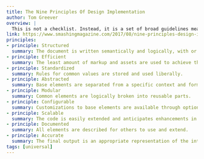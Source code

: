 ```yaml
---
title: The Nine Principles Of Design Implementation
author: Tom Greever
overview: |
  This is not a checklist. Instead, it is a set of broad guidelines meant to preserve an underlying value. It can be used as a guide for someone working on implementation or as a tool to evaluate an existing project. So, whether you’re reviewing code, auditing CSS or interviewing candidates for a role on your team, these principles should provide a structure that transcends specific techniques and results in a common approach to implementing design.
link: https://www.smashingmagazine.com/2017/08/nine-principles-design-implementation/
principles:
- principle: Structured
  summary: The document is written semantically and logically, with or without styles.
- principle: Efficient
  summary: The least amount of markup and assets are used to achieve the design.
- principle: Standardized
  summary: Rules for common values are stored and used liberally.
- principle: Abstracted
  summary: Base elements are separated from a specific context and form a core framework.
- principle: Modular
  summary: Common elements are logically broken into reusable parts.
- principle: Configurable
  summary: Customizations to base elements are available through optional parameters.
- principle: Scalable
  summary: The code is easily extended and anticipates enhancements in the future.
- principle: Documented
  summary: All elements are described for others to use and extend.
- principle: Accurate
  summary: The final output is an appropriate representation of the intended design.
tags: [universal]
---
```

